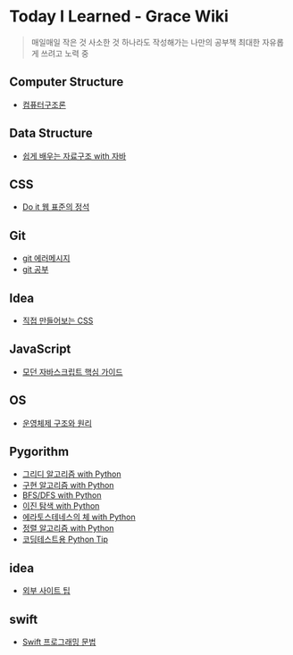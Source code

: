 # Today I Learned - Grace Wiki
> 매일매일 작은 것 사소한 것 하나라도 작성해가는 나만의 공부책
> 최대한 자유롭게 쓰려고 노력 중

## Computer Structure
* [컴퓨터구조론](https://github.com/GraceKim527/TIL_Grace/blob/main/Computer%20Structure/%EC%BB%B4%ED%93%A8%ED%84%B0%EA%B5%AC%EC%A1%B0%EB%A1%A0.md)

## Data Structure
* [쉽게 배우는 자료구조 with 자바](https://github.com/GraceKim527/TIL_Grace/tree/main/Data%20Structure)

## CSS
* [Do it 웹 표준의 정석](https://github.com/GraceKim527/TIL_Grace/blob/main/Css/Do%20it%20%EC%9B%B9%20%ED%91%9C%EC%A4%80%EC%9D%98%20%EC%A0%95%EC%84%9D.md)

## Git
* [git 에러메시지](https://github.com/GraceKim527/TIL_Grace/blob/main/Git/git%20%EC%97%90%EB%9F%AC%EB%A9%94%EC%8B%9C%EC%A7%80.md)
* [git 공부](https://github.com/GraceKim527/TIL_Grace/blob/main/Git/git%20%EC%9E%8A%EC%96%B4%EB%B2%84%EB%A6%B4%EB%A7%8C%ED%95%9C%20%EA%B2%83.md)

## Idea
* [직접 만들어보는 CSS](https://github.com/GraceKim527/TIL_Grace/blob/main/idea/idea.md)

## JavaScript
* [모던 자바스크립트 핵심 가이드](https://github.com/GraceKim527/TIL_Grace/blob/main/JavaScript/%EB%AA%A8%EB%8D%98%20%EC%9E%90%EB%B0%94%EC%8A%A4%ED%81%AC%EB%A6%BD%ED%8A%B8%20%ED%95%B5%EC%8B%AC%20%EA%B0%80%EC%9D%B4%EB%93%9C.md)

## OS
* [운영체제 구조와 원리](https://github.com/GraceKim527/TIL_Grace/blob/main/OS/%EC%9A%B4%EC%98%81%EC%B2%B4%EC%A0%9C%20%EA%B5%AC%EC%A1%B0%EC%99%80%20%EC%9B%90%EB%A6%AC.md)

## Pygorithm
* [그리디 알고리즘 with Python](https://github.com/GraceKim527/TIL_Grace/blob/main/Algorithm/Greedy.md)
* [구현 알고리즘 with Python](https://github.com/GraceKim527/TIL_Grace/blob/main/Algorithm/Implementation.md)
* [BFS/DFS with Python](https://github.com/GraceKim527/TIL_Grace/blob/main/Algorithm/bfs_dfs.md)
* [이진 탐색 with Python](https://github.com/GraceKim527/TIL_Grace/blob/main/Algorithm/Binary_Search.md)
* [에라토스테네스의 체 with Python](https://github.com/GraceKim527/TIL_Grace/blob/main/Algorithm/Sieve_of_Eratosthenes.md)
* [정렬 알고리즘 with Python](https://github.com/GraceKim527/TIL_Grace/blob/main/Algorithm/sort.md)
* [코딩테스트용 Python Tip](https://github.com/GraceKim527/TIL_Grace/blob/main/Algorithm/python_tip.md)

## idea
* [외부 사이트 팁](https://github.com/GraceKim527/TIL_Grace/blob/main/idea/link.md)

## swift
* [Swift 프로그래밍 문법](https://github.com/GraceKim527/TIL_Grace/blob/main/swift/%EC%8A%A4%EC%9C%84%ED%94%84%ED%8A%B8%20%ED%94%84%EB%A1%9C%EA%B7%B8%EB%9E%98%EB%B0%8D%20%EA%B8%B0%EC%B4%88%EB%AC%B8%EB%B2%95.md)
